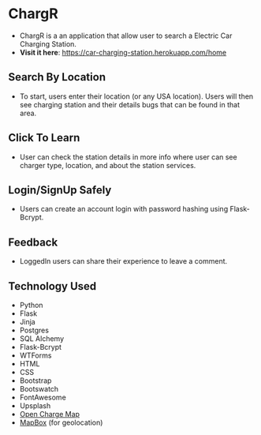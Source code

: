 # ChargR
- ChargR is a an application that allow user to search a Electric Car Charging Station.
- **Visit it here**: https://car-charging-station.herokuapp.com/home 

## Search By Location
- To start, users enter their location (or any USA location). Users will then see charging station and their details bugs that can be found in that area.

## Click To Learn
- User can check the station details in more info where user can see charger type, location, and about the station services. 

## Login/SignUp Safely
- Users can create an account login with password hashing using Flask-Bcrypt.

## Feedback 
- LoggedIn users can share their experience to leave a comment.

## Technology Used
 - Python
 - Flask
 - Jinja
 - Postgres
 - SQL Alchemy
 - Flask-Bcrypt
 - WTForms
 - HTML
 - CSS
 - Bootstrap
 - Bootswatch
 - FontAwesome
 - Upsplash 
 - [Open Charge Map](https://openchargemap.org/site/develop/api)
 - [MapBox](https://docs.mapbox.com/api/search/geocoding/) (for geolocation)  
